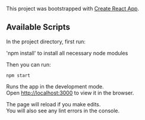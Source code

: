 This project was bootstrapped with [Create React App](https://github.com/facebook/create-react-app).

## Available Scripts

In the project directory, first run:

'npm install' to install all necessary node modules

Then you can run:

`npm start`

Runs the app in the development mode.<br>
Open [http://localhost:3000](http://localhost:3000) to view it in the browser.

The page will reload if you make edits.<br>
You will also see any lint errors in the console.